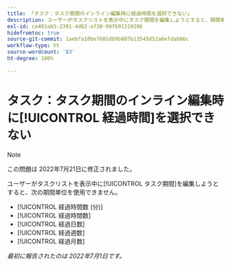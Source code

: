 ```yaml
---
title: 「タスク：タスク期間のインライン編集時に経過時間を選択できない」
description: ユーザーがタスクリストを表示中にタスク期間を編集しようとすると、期間単位を使用できません。
exl-id: ce481ab5-2391-4d62-af30-90fb91319206
hidefromtoc: true
source-git-commit: 1aebfa10be7601db9b807b13545d52a6efdab06c
workflow-type: ht
source-wordcount: '83'
ht-degree: 100%

---
```


# タスク：タスク期間のインライン編集時に[!UICONTROL 経過時間]を選択できない

>[!NOTE]
>
>この問題は 2022年7月21日に修正されました。

ユーザーがタスクリストを表示中に[!UICONTROL タスク期間]を編集しようとすると、次の期間単位を使用できません。

* [!UICONTROL 経過時間数 (分)]
* [!UICONTROL 経過時間数]
* [!UICONTROL 経過日数]
* [!UICONTROL 経過週数]
* [!UICONTROL 経過月数]

_最初に報告されたのは 2022年7月1日です。_
